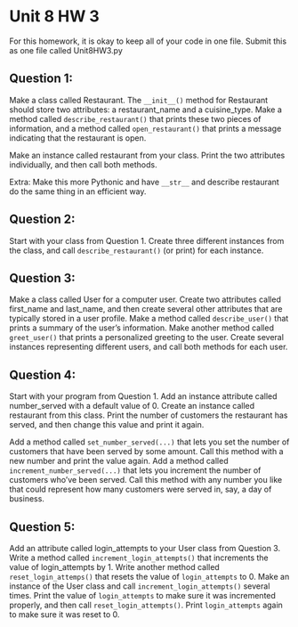 # Unit 8 HW 3
For this homework, it is okay to keep all of your code in one file. Submit this as one file called Unit8HW3.py
## Question 1:
Make a class called Restaurant. The ```__init__()``` method for Restaurant should store two attributes: a restaurant_name and a cuisine_type. Make a method called ```describe_restaurant()``` that prints these two pieces of information, and a method called ```open_restaurant()``` that prints a message indicating that the restaurant is open.

Make an instance called restaurant from your class. Print the two attributes individually, and then call both methods.

Extra: Make this more Pythonic and have ```__str__``` and describe restaurant do the same thing in an efficient way.

## Question 2:
Start with your class from Question 1. Create three different instances from the class, and call ```describe_restaurant()``` (or print) for each instance.


## Question 3:
Make a class called User for a computer user. Create two attributes called first_name and last_name, and then create several other attributes that are typically stored in a user profile. Make a method called ```describe_user()``` that prints a summary of the user’s information. Make another method called ```greet_user()``` that prints a personalized greeting to the user.
Create several instances representing different users, and call both methods for each user.

## Question 4:
Start with your program from Question 1. Add an instance attribute called number_served with a default value of 0. Create an instance called restaurant from this class. Print the number of customers the restaurant has served, and then change this value and print it again.

Add a method called ```set_number_served(...)``` that lets you set the number of customers that have been served by some amount. Call this method with a new number and print
the value again.
Add a method called ```increment_number_served(...)``` that lets you increment the number of customers who’ve been served. Call this method with any number you like that could represent how many customers were served in, say, a day of business.

## Question 5:
Add an attribute called login_attempts to your User class
from Question 3. Write a method called ```increment_login_attempts()``` that increments the value of login_attempts by 1. Write another method called ```reset_login_attemps()``` that resets the value of ```login_attempts``` to 0. Make an instance of the User class and call ```increment_login_attempts()``` several times. Print the value of ```login_attempts``` to make sure it was incremented properly, and then call ```reset_login_attempts()```. Print ```login_attempts``` again to make sure it was reset to 0.
